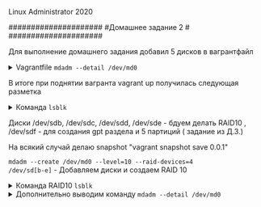 Linux Administrator 2020

   #####################
   #Домашнее задание 2 #
   #####################

Для выполнение домашнего задания добавил 5 дисков в вагрантфайл

<details>
<summary>Vagrantfile <code>mdadm --detail /dev/md0</code></summary>

```
# -*- mode: ruby -*-
# vim: set ft=ruby :

MACHINES = {
  :otuslinux => {
        :box_name => "centos/7",
        :ip_addr => '192.168.11.107',
        :disks => {
                :sata1 => {
                        :dfile => './sata1.vdi',
                        :size => 250,
                        :port => 1
                },
                :sata2 => {
                        :dfile => './sata2.vdi',
                        :size => 250, # Megabytes
                        :port => 2
                },
                :sata3 => {
                        :dfile => './sata3.vdi',
                        :size => 250,
                        :port => 3
                },
                :sata4 => {
                        :dfile => './sata4.vdi',
                        :size => 250, # Megabytes
                        :port => 4
                }

       }


  },

}

Vagrant.configure("2") do |config|

  MACHINES.each do |boxname, boxconfig|

      config.vm.define 'centos' do |box|

          box.vm.box = boxconfig[:box_name]
          box.vm.host_name = boxname.to_s

          #box.vm.network "forwarded_port", guest: 3260, host: 3260+offset

          box.vm.network "private_network", ip: boxconfig[:ip_addr]

          box.vm.provider :virtualbox do |vb|
                  vb.customize ["modifyvm", :id, "--memory", "3048"]
                  needsController = false
                  boxconfig[:disks].each do |dname, dconf|
                          unless File.exist?(dconf[:dfile])
                               vb.customize ['createhd', '--filename', dconf[:dfile], '--variant', 'Fixed', '--size', dconf[:size]]
                                needsController =  true
                          end

                  end
                  if needsController == true
                     vb.customize ["storagectl", :id, "--name", "SATA", "--add", "sata" ]
                     boxconfig[:disks].each do |dname, dconf|
                         vb.customize ['storageattach', :id,  '--storagectl', 'SATA', '--port', dconf[:port], '--device', 0, '--type', 'hdd', '--medium', dconf[:d
                     end
                  end
          end
         box.vm.provision "ansible" do |ansible|
            ansible.playbook = "playbook.yml"
       end

       end

    end

    end


```
</details>

  В итоге при поднятии вагранта vagrant up получилась следующая разметка



<details>
<summary>Команда <code>lsblk</code></summary>

NAME   MAJ:MIN RM  SIZE RO TYPE   MOUNTPOINT
sda      8:0    0   40G  0 disk   
└─sda1   8:1    0   40G  0 part   /
sdb      8:16   0  250M  0 disk   
sdc      8:32   0  250M  0 disk   
sdd      8:48   0  250M  0 disk   
sde      8:64   0  250M  0 disk   
sdf      8:80   0  250M  0 disk 


</details>


 Диски /dev/sdb, /dev/sdc,  /dev/sdd,  /dev/sde  - бдуем делать RAID10  ,   /dev/sdf - для создания gpt раздела и 5 партиций ( задание из Д.З.)

На всякий случай делаю snapshot "vagrant snapshot save 0.0.1"


<code>mdadm --create /dev/md0 --level=10 --raid-devices=4 /dev/sd[b-e]</code> - Добавляем диски и создаем RAID 10


<details>
<summary>Команда RAID10 <code>lsblk</code></summary>


[vagrant@otuslinux ~]$ lsblk
NAME   MAJ:MIN RM  SIZE RO TYPE   MOUNTPOINT
sda      8:0    0   40G  0 disk   
└─sda1   8:1    0   40G  0 part   /
 sdb      8:16   0  250M  0 disk   
 └─md0    9:0    0  496M  0 raid10 
 sdc      8:32   0  250M  0 disk   
 └─md0    9:0    0  496M  0 raid10 
 sdd      8:48   0  250M  0 disk   
 └─md0    9:0    0  496M  0 raid10 
 sde      8:64   0  250M  0 disk   
 └─md0    9:0    0  496M  0 raid10 
 sdf      8:80   0  250M  0 disk 

</details>

<details>
<summary>Дополнительно выводим команду <code>mdadm --detail /dev/md0</code></summary>

[root@otuslinux ~]# mdadm --detail /dev/md0
/dev/md0:
           Version : 1.2
     Creation Time : Sat May  9 16:46:36 2020
        Raid Level : raid10
        Array Size : 507904 (496.00 MiB 520.09 MB)
     Used Dev Size : 253952 (248.00 MiB 260.05 MB)
      Raid Devices : 4
     Total Devices : 4
       Persistence : Superblock is persistent

       Update Time : Sat May  9 22:41:36 2020
             State : clean 
    Active Devices : 4
   Working Devices : 4
    Failed Devices : 0
     Spare Devices : 0

            Layout : near=2
        Chunk Size : 512K
Consistency Policy : resync
              Name : otuslinux:0  (local to host otuslinux)
              UUID : 195f9fb2:8cd385a2:8be10879:172d2450
            Events : 23
    Number   Major   Minor   RaidDevice State
       0       8       16        0      active sync set-A   /dev/sdb
       1       8       32        1      active sync set-B   /dev/sdc
       2       8       48        2      active sync set-A   /dev/sdd
       3       8       64        3      active sync set-B   /dev/sde


</details>




